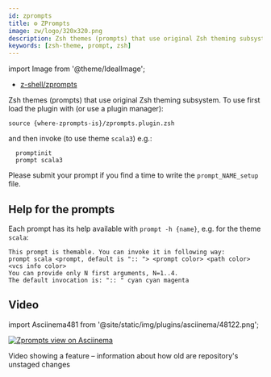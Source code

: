 ```yaml
---
id: zprompts
title: ⚙️ ZPrompts
image: zw/logo/320x320.png
description: Zsh themes (prompts) that use original Zsh theming subsystem
keywords: [zsh-theme, prompt, zsh]
---
```


import Image from '@theme/IdealImage';

- [z-shell/zprompts][1]

Zsh themes (prompts) that use original Zsh theming subsystem. To use first load the plugin with (or use a plugin
manager):

```shell
source {where-zprompts-is}/zprompts.plugin.zsh
```

and then invoke (to use theme `scala3`) e.g.:

```shell
  promptinit
  prompt scala3
```

Please submit your prompt if you find a time to write the `prompt_NAME_setup` file.

## Help for the prompts

Each prompt has its help available with `prompt -h {name}`, e.g. for the theme `scala`:

```shell
This prompt is themable. You can invoke it in following way:
prompt scala <prompt, default is ":: "> <prompt color> <path color> <vcs info color>
You can provide only N first arguments, N=1..4.
The default invocation is: ":: " cyan cyan magenta
```

## Video

import Asciinema481 from '@site/static/img/plugins/asciinema/48122.png';

<a href="https://asciinema.org/a/48122">
  <Image className="ScreenView" img={Asciinema481} alt="Zprompts view on Asciinema" />
</a>

Video showing a feature – information about how old are repository's unstaged changes

[1]: https://github.com/z-shell/zprompts
